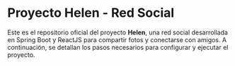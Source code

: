 # Proyecto Helen - Red Social

Este es el repositorio oficial del proyecto **Helen**, una red social desarrollada en Spring Boot y ReactJS para compartir fotos y conectarse con amigos. A continuación, se detallan los pasos necesarios para configurar y ejecutar el proyecto.
